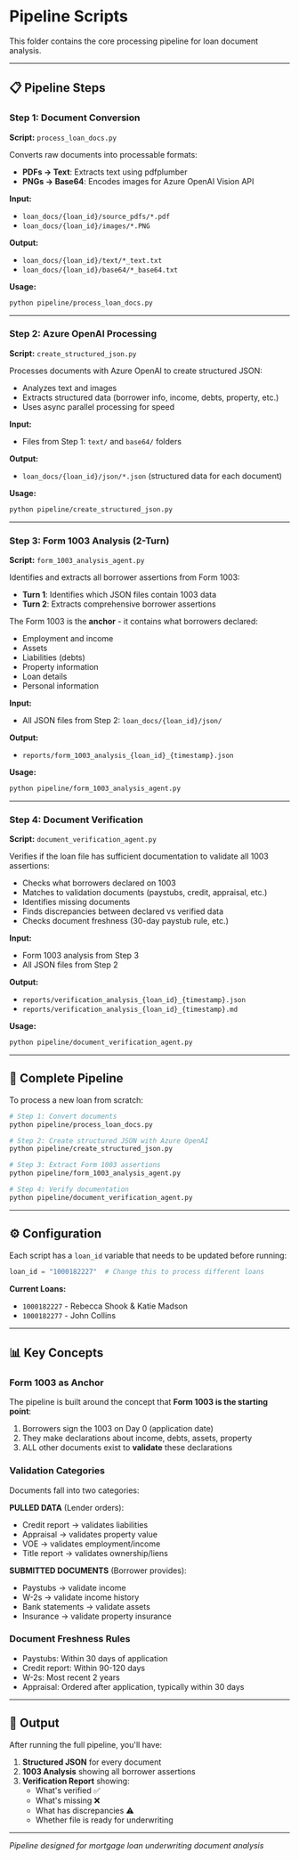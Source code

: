 # Pipeline Scripts

This folder contains the core processing pipeline for loan document analysis.

---

## 📋 Pipeline Steps

### **Step 1: Document Conversion**
**Script:** `process_loan_docs.py`

Converts raw documents into processable formats:
- **PDFs → Text**: Extracts text using pdfplumber
- **PNGs → Base64**: Encodes images for Azure OpenAI Vision API

**Input:**
- `loan_docs/{loan_id}/source_pdfs/*.pdf`
- `loan_docs/{loan_id}/images/*.PNG`

**Output:**
- `loan_docs/{loan_id}/text/*_text.txt`
- `loan_docs/{loan_id}/base64/*_base64.txt`

**Usage:**
```bash
python pipeline/process_loan_docs.py
```

---

### **Step 2: Azure OpenAI Processing**
**Script:** `create_structured_json.py`

Processes documents with Azure OpenAI to create structured JSON:
- Analyzes text and images
- Extracts structured data (borrower info, income, debts, property, etc.)
- Uses async parallel processing for speed

**Input:**
- Files from Step 1: `text/` and `base64/` folders

**Output:**
- `loan_docs/{loan_id}/json/*.json` (structured data for each document)

**Usage:**
```bash
python pipeline/create_structured_json.py
```

---

### **Step 3: Form 1003 Analysis (2-Turn)**
**Script:** `form_1003_analysis_agent.py`

Identifies and extracts all borrower assertions from Form 1003:
- **Turn 1**: Identifies which JSON files contain 1003 data
- **Turn 2**: Extracts comprehensive borrower assertions

The Form 1003 is the **anchor** - it contains what borrowers declared:
- Employment and income
- Assets
- Liabilities (debts)
- Property information
- Loan details
- Personal information

**Input:**
- All JSON files from Step 2: `loan_docs/{loan_id}/json/`

**Output:**
- `reports/form_1003_analysis_{loan_id}_{timestamp}.json`

**Usage:**
```bash
python pipeline/form_1003_analysis_agent.py
```

---

### **Step 4: Document Verification**
**Script:** `document_verification_agent.py`

Verifies if the loan file has sufficient documentation to validate all 1003 assertions:
- Checks what borrowers declared on 1003
- Matches to validation documents (paystubs, credit, appraisal, etc.)
- Identifies missing documents
- Finds discrepancies between declared vs verified data
- Checks document freshness (30-day paystub rule, etc.)

**Input:**
- Form 1003 analysis from Step 3
- All JSON files from Step 2

**Output:**
- `reports/verification_analysis_{loan_id}_{timestamp}.json`
- `reports/verification_analysis_{loan_id}_{timestamp}.md`

**Usage:**
```bash
python pipeline/document_verification_agent.py
```

---

## 🔄 Complete Pipeline

To process a new loan from scratch:

```bash
# Step 1: Convert documents
python pipeline/process_loan_docs.py

# Step 2: Create structured JSON with Azure OpenAI
python pipeline/create_structured_json.py

# Step 3: Extract Form 1003 assertions
python pipeline/form_1003_analysis_agent.py

# Step 4: Verify documentation
python pipeline/document_verification_agent.py
```

---

## ⚙️ Configuration

Each script has a `loan_id` variable that needs to be updated before running:

```python
loan_id = "1000182227"  # Change this to process different loans
```

**Current Loans:**
- `1000182227` - Rebecca Shook & Katie Madson
- `1000182277` - John Collins

---

## 📊 Key Concepts

### **Form 1003 as Anchor**
The pipeline is built around the concept that **Form 1003 is the starting point**:
1. Borrowers sign the 1003 on Day 0 (application date)
2. They make declarations about income, debts, assets, property
3. ALL other documents exist to **validate** these declarations

### **Validation Categories**
Documents fall into two categories:

**PULLED DATA** (Lender orders):
- Credit report → validates liabilities
- Appraisal → validates property value
- VOE → validates employment/income
- Title report → validates ownership/liens

**SUBMITTED DOCUMENTS** (Borrower provides):
- Paystubs → validate income
- W-2s → validate income history
- Bank statements → validate assets
- Insurance → validate property insurance

### **Document Freshness Rules**
- Paystubs: Within 30 days of application
- Credit report: Within 90-120 days
- W-2s: Most recent 2 years
- Appraisal: Ordered after application, typically within 30 days

---

## 🎯 Output

After running the full pipeline, you'll have:

1. **Structured JSON** for every document
2. **1003 Analysis** showing all borrower assertions
3. **Verification Report** showing:
   - What's verified ✅
   - What's missing ❌
   - What has discrepancies ⚠️
   - Whether file is ready for underwriting

---

*Pipeline designed for mortgage loan underwriting document analysis*
